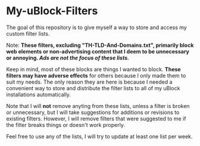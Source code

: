 # My-uBlock-Filters
The goal of this repository is to give myself a way to store and access my custom filter lists.

Note: <strong>These filters, excluding "TH-TLD-And-Domains.txt", primarily block web elements or non-advertising content that I deem to be unnecessary or annoying. <em>Ads are not the focus of these lists.</em></strong>

Keep in mind, most of these blocks are things I wanted to block. <strong>These filters may have adverse effects</strong> for others because I only made them to suit my needs. The only reason they are here is because I needed a convenient way to store and distribute the filter lists to all of my uBlock installations automatically.

Note that I will <strong>not</strong> remove anyting from these lists, unless a filter is broken or unnecessary, but I will take suggestions for additions or revisions to existing filters. However, I will remove filters that were suggested to me if the filter breaks things or doesn't work properly.

Feel free to use any of the lists, I will try to update at least one list per week.

